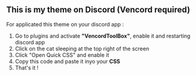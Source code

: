## This is my theme on Discord (Vencord required)

For applicated this theme on your discord app :

1. Go to plugins and activate **"VencordToolBox"**, enable it and restarting discord app
2. Click on the cat sleeping at the top right of the screen
3. Click "Open Quick CSS" and enable it
4. Copy this code and paste it inyo your **CSS**
5. That's it !
